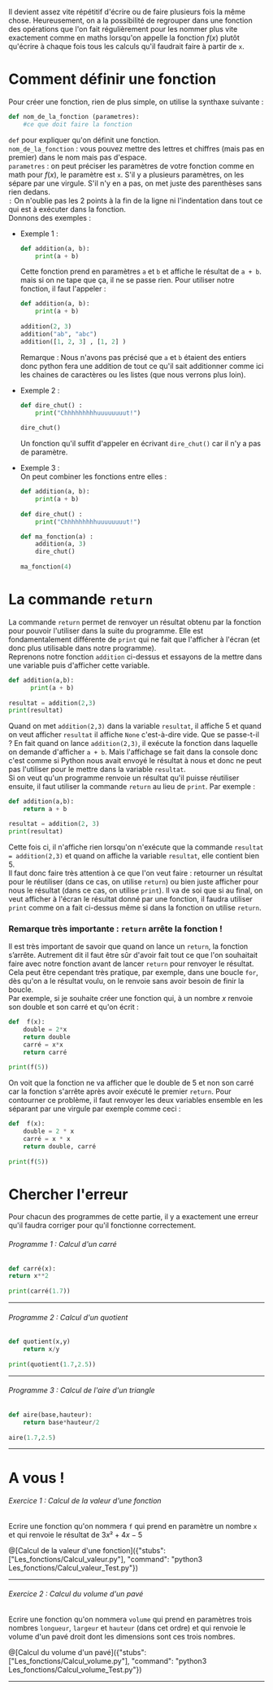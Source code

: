 Il devient assez vite répétitif d'écrire ou de faire plusieurs fois la même chose. Heureusement, on a la possibilité de regrouper dans une fonction des opérations que l'on fait régulièrement pour les nommer plus vite exactement comme en maths lorsqu'on appelle la fonction $`f(x)`$ plutôt qu'écrire à chaque fois tous les calculs qu'il faudrait faire à partir de `x`.

# Comment définir une fonction

Pour créer une fonction, rien de plus simple, on utilise la synthaxe suivante :
```python
def nom_de_la_fonction (parametres):
    #ce que doit faire la fonction
```
`def` pour expliquer qu'on définit une fonction.  
`nom_de_la_fonction` : vous pouvez mettre des lettres et chiffres (mais pas en premier) dans le nom mais pas d'espace.  
`parametres` : on peut préciser les paramètres de votre fonction comme en math pour $`f(x)`$, le paramètre est `x`. S'il y a plusieurs paramètres, on les sépare par une virgule. S'il n'y en a pas, on met juste des parenthèses sans rien dedans.  
`:` On n'oublie pas les 2 points à la fin de la ligne ni l'indentation dans tout ce qui est à exécuter dans la fonction.  
Donnons des exemples :
+ Exemple 1 :  
  ```python runnable
  def addition(a, b):
      print(a + b)
  ```
  Cette fonction prend en paramètres `a` et `b` et affiche le résultat de `a + b`. mais si on ne tape que ça, il ne se passe rien. Pour utiliser notre fonction, il faut l'appeler :
  ```python runnable
  def addition(a, b):
      print(a + b)
      
  addition(2, 3)
  addition("ab", "abc")
  addition([1, 2, 3] , [1, 2] )
  ```
  Remarque : Nous n'avons pas précisé que `a` et `b` étaient des entiers donc python fera une addition de tout ce qu'il sait additionner comme ici les chaines de caractères ou les listes (que nous verrons plus loin).
  
+ Exemple 2 :  
  ```python runnable
  def dire_chut() :
      print("Chhhhhhhhhuuuuuuuut!")
      
  dire_chut()
  ```
  Un fonction qu'il suffit d'appeler en écrivant `dire_chut()` car il n'y a pas de paramètre.
  
+ Exemple 3 :  
  On peut combiner les fonctions entre elles :
  ```python runnable
  def addition(a, b):
      print(a + b)
      
  def dire_chut() :
      print("Chhhhhhhhhuuuuuuuut!")    
  
  def ma_fonction(a) :
      addition(a, 3)
      dire_chut()
          
  ma_fonction(4)
  ```
  
# La commande `return`
La commande `return` permet de renvoyer un résultat obtenu par la fonction pour pouvoir l'utiliser dans la suite du programme. Elle est fondamentalement différente de `print` qui ne fait que l'afficher à l'écran (et donc plus utilisable dans notre programme).              
Reprenons notre fonction `addition` ci-dessus et essayons de la mettre dans une variable puis d'afficher cette variable.
```python runnable
def addition(a,b):
      print(a + b)
      
resultat = addition(2,3)
print(resultat)
```
Quand on met `addition(2,3)` dans la variable `resultat`, il affiche 5 et quand on veut afficher `resultat` il affiche `None` c'est-à-dire vide. Que se passe-t-il ? En fait quand on lance `addition(2,3)`, il exécute la fonction dans laquelle on demande d'afficher `a + b`. Mais l'affichage se fait dans la console donc c'est comme si Python nous avait envoyé le résultat à nous et donc ne peut pas l'utiliser pour le mettre dans la variable `resultat`.  
Si on veut qu'un programme renvoie un résultat qu'il puisse réutiliser ensuite, il faut utiliser la commande `return` au lieu de `print`. Par exemple :
```python runnable 
def addition(a,b):
    return a + b

resultat = addition(2, 3)
print(resultat)
```
Cette fois ci, il n'affiche rien lorsqu'on n'exécute que la commande `resultat = addition(2,3)` et quand on affiche la variable `resultat`, elle contient bien 5.  
Il faut donc faire très attention à ce que l'on veut faire : retourner un résultat pour le réutiliser (dans ce cas, on utilise `return`) ou bien juste afficher pour nous le résultat (dans ce cas, on utilise `print`). Il va de soi que si au final, on veut afficher à l'écran le résultat donné par une fonction, il faudra utiliser `print` comme on a fait ci-dessus même si dans la fonction on utilise `return`.

### Remarque très importante : `return` arrête la fonction !  
Il est très important de savoir que quand on lance un `return`, la fonction s’arrête. Autrement dit il faut être sûr d'avoir fait tout ce que l'on souhaitait faire avec notre fonction avant de lancer `return` pour renvoyer le résultat. Cela peut être cependant très pratique, par exemple, dans une boucle `for`, dès qu'on a le résultat voulu, on le renvoie sans avoir besoin de finir la boucle.  
Par exemple, si je souhaite créer une fonction qui, à un nombre $`x`$ renvoie son double et son carré et qu'on écrit :
  ```python runnable
  def  f(x):
      double = 2*x
      return double
      carré = x*x
      return carré
      
  print(f(5))
  ```
  On voit que la fonction ne va afficher que le double de 5 et non son carré car la fonction s'arrête après avoir exécuté le premier `return`. Pour contourner ce problème, il faut renvoyer les deux variables ensemble en les séparant par une virgule par exemple comme ceci :
  ```python runnable
  def  f(x):
      double = 2 * x
      carré = x * x
      return double, carré
      
  print(f(5))
  ```
        
# Chercher l'erreur

Pour chacun des programmes de cette partie, il y a exactement une erreur qu'il faudra corriger pour qu'il fonctionne correctement.

###### Programme 1  : Calcul d'un carré
```python runnable
def carré(x):
return x**2 
    
print(carré(1.7))
```

---

###### Programme 2  : Calcul d'un quotient
```python runnable
def quotient(x,y)
    return x/y 
    
print(quotient(1.7,2.5))
```

---

###### Programme 3  : Calcul de l'aire d'un triangle
```python runnable
def aire(base,hauteur):
    return base*hauteur/2 
    
aire(1.7,2.5)
```

---

# A vous !

###### Exercice 1 : Calcul de la valeur d'une fonction

Ecrire une fonction qu'on nommera `f` qui prend en paramètre un nombre `x` et qui renvoie le résultat de $`3x²+4x-5`$

@[Calcul de la valeur d'une fonction]({"stubs": ["Les_fonctions/Calcul_valeur.py"], "command": "python3 Les_fonctions/Calcul_valeur_Test.py"})

---

###### Exercice 2 : Calcul du volume d'un pavé

Ecrire une fonction qu'on nommera `volume` qui prend en paramètres trois nombres `longueur`, `largeur` et `hauteur` (dans cet ordre) et qui renvoie le volume d'un pavé droit dont les dimensions sont ces trois nombres.

@[Calcul du volume d'un pavé]({"stubs": ["Les_fonctions/Calcul_volume.py"], "command": "python3 Les_fonctions/Calcul_volume_Test.py"})

---

